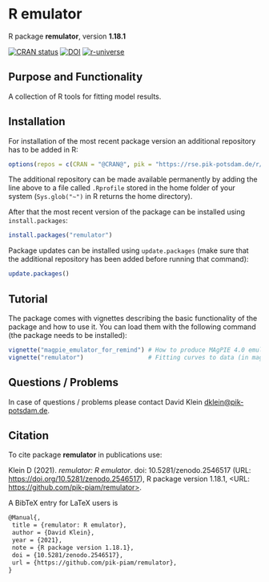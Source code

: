# R emulator

R package **remulator**, version **1.18.1**

[![CRAN status](https://www.r-pkg.org/badges/version/remulator)](https://cran.r-project.org/package=remulator) [![DOI](https://zenodo.org/badge/DOI/10.5281/zenodo.2546517.svg)](https://doi.org/10.5281/zenodo.2546517)    [![r-universe](https://pik-piam.r-universe.dev/badges/remulator)](https://pik-piam.r-universe.dev/ui#builds)

## Purpose and Functionality

A collection of R tools for fitting model results. 


## Installation

For installation of the most recent package version an additional repository has to be added in R:

```r
options(repos = c(CRAN = "@CRAN@", pik = "https://rse.pik-potsdam.de/r/packages"))
```
The additional repository can be made available permanently by adding the line above to a file called `.Rprofile` stored in the home folder of your system (`Sys.glob("~")` in R returns the home directory).

After that the most recent version of the package can be installed using `install.packages`:

```r 
install.packages("remulator")
```

Package updates can be installed using `update.packages` (make sure that the additional repository has been added before running that command):

```r 
update.packages()
```

## Tutorial

The package comes with vignettes describing the basic functionality of the package and how to use it. You can load them with the following command (the package needs to be installed):

```r
vignette("magpie_emulator_for_remind") # How to produce MAgPIE 4.0 emulators and use them in REMIND 2.0
vignette("remulator")                  # Fitting curves to data (in magclass format) and plotting the curves to nice graphs and pdf
```

## Questions / Problems

In case of questions / problems please contact David Klein <dklein@pik-potsdam.de>.

## Citation

To cite package **remulator** in publications use:

Klein D (2021). _remulator: R emulator_. doi: 10.5281/zenodo.2546517 (URL: https://doi.org/10.5281/zenodo.2546517), R package version 1.18.1, <URL: https://github.com/pik-piam/remulator>.

A BibTeX entry for LaTeX users is

 ```latex
@Manual{,
  title = {remulator: R emulator},
  author = {David Klein},
  year = {2021},
  note = {R package version 1.18.1},
  doi = {10.5281/zenodo.2546517},
  url = {https://github.com/pik-piam/remulator},
}
```

